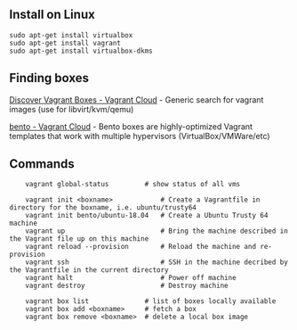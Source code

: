 ## Install on Linux

    sudo apt-get install virtualbox
    sudo apt-get install vagrant
    sudo apt-get install virtualbox-dkms

## Finding boxes

[Discover Vagrant Boxes - Vagrant Cloud](https://app.vagrantup.com/boxes/search) - Generic search for vagrant images (use for libvirt/kvm/qemu)

[bento - Vagrant Cloud](https://app.vagrantup.com/bento) - Bento boxes are highly-optimized Vagrant templates that work with multiple hypervisors (VirtualBox/VMWare/etc)

## Commands

```
    vagrant global-status         # show status of all vms

    vagrant init <boxname>            # Create a Vagrantfile in directory for the boxname, i.e. ubuntu/trusty64
    vagrant init bento/ubuntu-18.04   # Create a Ubuntu Trusty 64 machine
    vagrant up                        # Bring the machine described in the Vagrant file up on this machine
    vagrant reload --provision        # Reload the machine and re-provision
    vagrant ssh                       # SSH in the machine decribed by the Vagrantfile in the current directory
    vagrant halt                      # Power off machine
    vagrant destroy                   # Destroy machine

    vagrant box list              # list of boxes locally available
    vagrant box add <boxname>     # fetch a box
    vagrant box remove <boxname>  # delete a local box image
```
